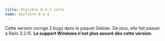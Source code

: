 ```yaml
---
title: Ekylibre 0.4.3 sorti
name: ekylibre-0-4-3
---
```

Cette version corrige 2 bugs dans le paquet Debian. De plus, elle fait passer à Rails 3.2.15. 
**Le support Windows n'est plus assuré dès cette version.**